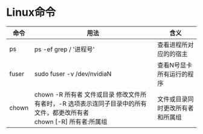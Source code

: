Linux命令
========
命令|用法|含义
----|----|----
ps|ps -ef grep / '进程号' |查看进程所对应的的宿主
fuser|sudo fuser -v /dev/nvidiaN |查看N号显卡所有运行的程序
chown|chown -R 所有者 文件或目录 修改文件所有者时，-R 选项表示连同子目录中的所有文件，都更改所有者 <br>chown [-R] 所有者:所属组 |文件或目录同时更改所有者和所属组
